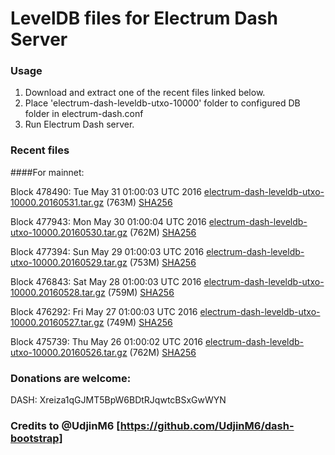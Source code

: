 # LevelDB files for Electrum Dash Server

### Usage

1. Download and extract one of the recent files linked below.
2. Place 'electrum-dash-leveldb-utxo-10000' folder to configured DB folder in electrum-dash.conf
3. Run Electrum Dash server.

### Recent files

####For mainnet:

Block 478490: Tue May 31 01:00:03 UTC 2016 [electrum-dash-leveldb-utxo-10000.20160531.tar.gz](https://transfer.sh/XknK/electrum-dash-leveldb-utxo-10000.20160531.tar.gz) (763M) [SHA256](https://transfer.sh/IDCvv/electrum-dash-leveldb-utxo-10000.20160531.tar.gz.sha256)

Block 477943: Mon May 30 01:00:04 UTC 2016 [electrum-dash-leveldb-utxo-10000.20160530.tar.gz](https://transfer.sh/sXeGH/electrum-dash-leveldb-utxo-10000.20160530.tar.gz) (762M) [SHA256](https://transfer.sh/Wdr76/electrum-dash-leveldb-utxo-10000.20160530.tar.gz.sha256)

Block 477394: Sun May 29 01:00:03 UTC 2016 [electrum-dash-leveldb-utxo-10000.20160529.tar.gz](https://transfer.sh/RsiLP/electrum-dash-leveldb-utxo-10000.20160529.tar.gz) (753M) [SHA256](https://transfer.sh/15fG04/electrum-dash-leveldb-utxo-10000.20160529.tar.gz.sha256)

Block 476843: Sat May 28 01:00:03 UTC 2016 [electrum-dash-leveldb-utxo-10000.20160528.tar.gz](https://transfer.sh/Vx6yy/electrum-dash-leveldb-utxo-10000.20160528.tar.gz) (759M) [SHA256](https://transfer.sh/UgpBl/electrum-dash-leveldb-utxo-10000.20160528.tar.gz.sha256)

Block 476292: Fri May 27 01:00:03 UTC 2016 [electrum-dash-leveldb-utxo-10000.20160527.tar.gz](https://transfer.sh/6P8cR/electrum-dash-leveldb-utxo-10000.20160527.tar.gz) (749M) [SHA256](https://transfer.sh/cUiCk/electrum-dash-leveldb-utxo-10000.20160527.tar.gz.sha256)

Block 475739: Thu May 26 01:00:02 UTC 2016 [electrum-dash-leveldb-utxo-10000.20160526.tar.gz](https://transfer.sh/PWI7C/electrum-dash-leveldb-utxo-10000.20160526.tar.gz) (762M) [SHA256](https://transfer.sh/EOo8I/electrum-dash-leveldb-utxo-10000.20160526.tar.gz.sha256)

### Donations are welcome:

DASH: Xreiza1qGJMT5BpW6BDtRJqwtcBSxGwWYN

### Credits to @UdjinM6 [https://github.com/UdjinM6/dash-bootstrap]
